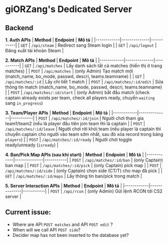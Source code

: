 # giORZang's Dedicated Server

## Backend

**1. Auth APIs**
| **Method** | **Endpoint** | **Mô tả** |
|------------|--------------|-----------|
| `GET` | `/api/steam` | Redirect sang Steam login |
| `GET` | `/api/logout` | Đăng xuất tài khoản Steam |

**2. Match APIs**
| **Method** | **Endpoint** | **Mô tả** |
|------------|--------------|-----------|
| `GET` | `/api/matches` | Lấy danh sách tất cả matches (hiển thị ở trang matches) |
| `POST` | `/api/matches` | (only Admin) Tạo match mới (match_name, bo_mode, passwd, descri, teams.teamname) |
| `GET` | `/api/matches/:id` | Lấy chi tiết 1 match |
| `POST` | `/api/matches/:id/edit` | Sửa thông tin match (match_name, bo_mode, passwd, descri, teams.teamname) |
| `POST` | `/api/matches/:id/start` | (only Admin) bắt đầu match (check captain already exists per team, check all players ready, chuyển `waiting` sang `in_progress`)

**3. Team/Player APIs**
| **Method** | **Endpoint** | **Mô tả** |
|------------|--------------|-----------|
| `POST` | `/api/matches/:id/join` | Người chơi tham gia team1/team2 (nếu là player đầu tiên join team thì là captain |
| `POST` | `/api/matches/:id/leave` | Người chơi rời khỏi team (nếu player là captain thì chuyển captain cho người vào team sớm nhất, sau đó xóa record trong bảng `players`) |
| `POST` | `/api/matches/:id/ready` | Người chơi toggle ready/unready (`isready`) |

**4. Ban/Pick Map APIs (sau khi start)**
| **Method** | **Endpoint** | **Mô tả** |
|------------|--------------|-----------|
| `POST` | `/api/matches/:id/ban` | (only Captain) ban map |
| `POST` | `/api/matches/:id/pick` | (only Captain) pick map |
| `POST` | `/api/matches/:id/side` | (only Captain) chọn side (CT/T) cho map đã pick |
| `GET` | `/api/matches/:id/maps` | Lấy thông tin ban/pick trong match |

**5. Server Interaction APIs**
| **Method** | **Endpoint** | **Mô tả** |
|------------|--------------|-----------|
| `POST` | `/api/rcon` | (only Admin) Gửi lệnh RCON tới CS2 server |

## Current issue:
- Where are API `POST matches` and API `POST edit` ?
- When will we call API `POST side`?
- Decider map has not been inserted to the database yet?